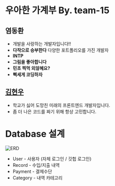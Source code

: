 # 우아한 가계부 By. team-15

## 염동환

- 개발을 사랑하는 개발자입니다!!
- **다작으로 승부한다** 다양한 포트폴리오를 가진 개발자
- **INTP**
- **그림을 좋아합니다**
- **민초 찍먹 외않혜요?**
- **삑세게 코딩하자**

## [김현우](https://github.com/hwookim)

- 학교가 싫어 도망친 미래의 프론트엔드 개발자입니다.
- 좀 더 나은 코드를 짜기 위해 항상 고민합니다.

# Database 설계

![ERD](https://user-images.githubusercontent.com/45786387/127775127-e839a6c2-9497-43c0-991b-b603bc5ccd1b.png)

- User - 사용자 (자체 로그인 / 깃헙 로그인)
- Record - 수입/지출 내역
- Payment - 결제수단
- Category - 내역 카테고리
